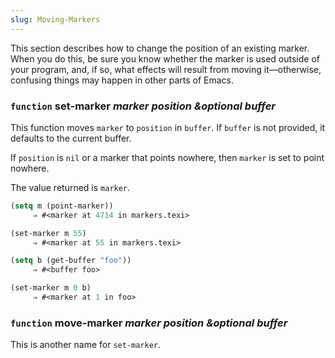 ```yaml
---
slug: Moving-Markers
---
```


This section describes how to change the position of an existing marker. When you do this, be sure you know whether the marker is used outside of your program, and, if so, what effects will result from moving it—otherwise, confusing things may happen in other parts of Emacs.

### <span className="tag function">`function`</span> **set-marker** *marker position \&optional buffer*

This function moves `marker` to `position` in `buffer`. If `buffer` is not provided, it defaults to the current buffer.

If `position` is `nil` or a marker that points nowhere, then `marker` is set to point nowhere.

The value returned is `marker`.

```lisp
(setq m (point-marker))
     ⇒ #<marker at 4714 in markers.texi>
```

```lisp
(set-marker m 55)
     ⇒ #<marker at 55 in markers.texi>
```

```lisp
(setq b (get-buffer "foo"))
     ⇒ #<buffer foo>
```

```lisp
(set-marker m 0 b)
     ⇒ #<marker at 1 in foo>
```

### <span className="tag function">`function`</span> **move-marker** *marker position \&optional buffer*

This is another name for `set-marker`.

